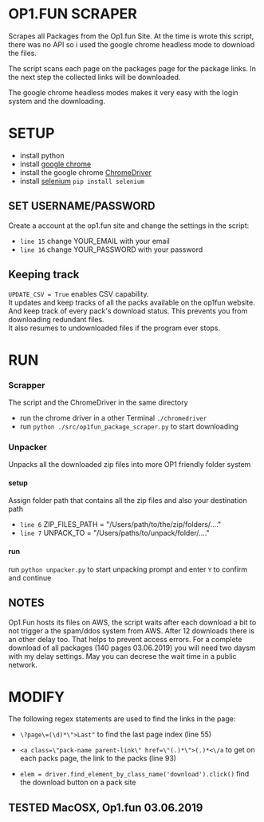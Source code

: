 # OP1.FUN SCRAPER
Scrapes all Packages from the Op1.fun Site.
At the time is wrote this script, there was no API so i used the google chrome headless mode to download the files.

The script scans each page on the packages page for the package links.
In the next step the collected links will be downloaded.

The google chrome headless modes makes it very easy with the login system and the downloading.



# SETUP
* install python
* install [google chrome](https://www.chromium.org/getting-involved/download-chromium)
* install the google chrome [ChromeDriver](http://chromedriver.chromium.org/getting-started)
* install [selenium](https://github.com/SeleniumHQ/selenium) `pip install selenium`

## SET USERNAME/PASSWORD
Create a account at the op1.fun site and change the settings in the script:

* `line 15` change YOUR_EMAIL with your email
* `line 16` change YOUR_PASSWORD with your password

## Keeping track
`UPDATE_CSV = True` enables CSV capability.  
It updates and keep tracks of all the packs available on the op1fun website. And keep track of every pack's download status. This prevents you from downloading redundant files.  
It also resumes to undownloaded files if the program ever stops.


# RUN
### Scrapper
The script and the ChromeDriver in the same directory
* run the chrome driver in a other Terminal `./chromedriver`
* run `python ./src/op1fun_package_scraper.py` to start downloading

### Unpacker
Unpacks all the downloaded zip files into more OP1 friendly folder system 
#### setup
Assign folder path that contains all the zip files and also your destination path
* `line 6` ZIP_FILES_PATH = "/Users/path/to/the/zip/folders/...."        
* `line 7` UNPACK_TO = "/Users/paths/to/unpack/folder/...."  
#### run
run `python unpacker.py` to start unpacking
prompt and enter `Y` to confirm and continue  


## NOTES

Op1.Fun hosts its files on AWS, the script waits after each download a bit to not trigger a the spam/ddos system from AWS.
After 12 downloads there is an other delay too. That helps to prevent access errors.
For a complete download of all packages (140 pages 03.06.2019) you will need two daysm with my delay settings.
May you can decrese the wait time in a public network.


# MODIFY

The following regex statements are used to find the links in the page:

* `\?page\=(\d)*\">Last"` to find the last page index (line 55)
* `<a class=\"pack-name parent-link\" href=\"(.)*\">(.)*<\/a` to get on each packs page, the link to the packs (line 93)

* `elem = driver.find_element_by_class_name('download').click()` find the download button on a pack site
## TESTED MacOSX, Op1.fun 03.06.2019
